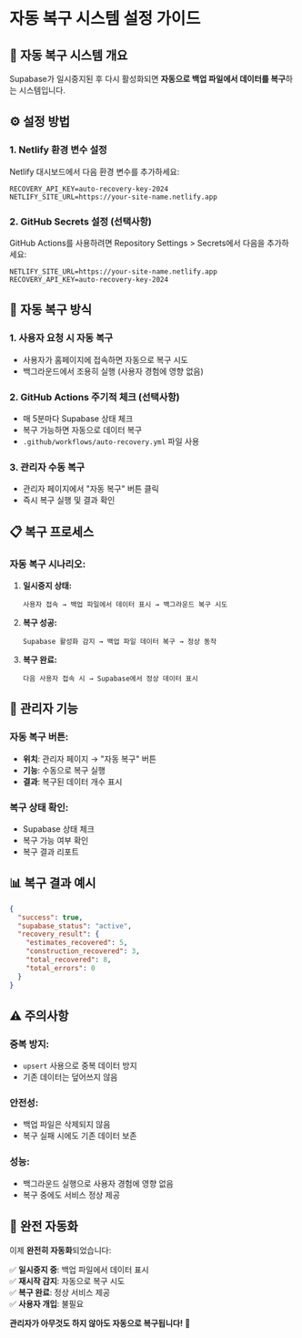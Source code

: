 # 자동 복구 시스템 설정 가이드

## 🔄 자동 복구 시스템 개요

Supabase가 일시중지된 후 다시 활성화되면 **자동으로 백업 파일에서 데이터를 복구**하는 시스템입니다.

## ⚙️ 설정 방법

### 1. Netlify 환경 변수 설정

Netlify 대시보드에서 다음 환경 변수를 추가하세요:

```
RECOVERY_API_KEY=auto-recovery-key-2024
NETLIFY_SITE_URL=https://your-site-name.netlify.app
```

### 2. GitHub Secrets 설정 (선택사항)

GitHub Actions를 사용하려면 Repository Settings > Secrets에서 다음을 추가하세요:

```
NETLIFY_SITE_URL=https://your-site-name.netlify.app
RECOVERY_API_KEY=auto-recovery-key-2024
```

## 🚀 자동 복구 방식

### 1. **사용자 요청 시 자동 복구**
- 사용자가 홈페이지에 접속하면 자동으로 복구 시도
- 백그라운드에서 조용히 실행 (사용자 경험에 영향 없음)

### 2. **GitHub Actions 주기적 체크** (선택사항)
- 매 5분마다 Supabase 상태 체크
- 복구 가능하면 자동으로 데이터 복구
- `.github/workflows/auto-recovery.yml` 파일 사용

### 3. **관리자 수동 복구**
- 관리자 페이지에서 "자동 복구" 버튼 클릭
- 즉시 복구 실행 및 결과 확인

## 📋 복구 프로세스

### **자동 복구 시나리오:**

1. **일시중지 상태:**
   ```
   사용자 접속 → 백업 파일에서 데이터 표시 → 백그라운드 복구 시도
   ```

2. **복구 성공:**
   ```
   Supabase 활성화 감지 → 백업 파일 데이터 복구 → 정상 동작
   ```

3. **복구 완료:**
   ```
   다음 사용자 접속 시 → Supabase에서 정상 데이터 표시
   ```

## 🔧 관리자 기능

### **자동 복구 버튼:**
- **위치**: 관리자 페이지 → "자동 복구" 버튼
- **기능**: 수동으로 복구 실행
- **결과**: 복구된 데이터 개수 표시

### **복구 상태 확인:**
- Supabase 상태 체크
- 복구 가능 여부 확인
- 복구 결과 리포트

## 📊 복구 결과 예시

```json
{
  "success": true,
  "supabase_status": "active",
  "recovery_result": {
    "estimates_recovered": 5,
    "construction_recovered": 3,
    "total_recovered": 8,
    "total_errors": 0
  }
}
```

## ⚠️ 주의사항

### **중복 방지:**
- `upsert` 사용으로 중복 데이터 방지
- 기존 데이터는 덮어쓰지 않음

### **안전성:**
- 백업 파일은 삭제되지 않음
- 복구 실패 시에도 기존 데이터 보존

### **성능:**
- 백그라운드 실행으로 사용자 경험에 영향 없음
- 복구 중에도 서비스 정상 제공

## 🎯 완전 자동화

이제 **완전히 자동화**되었습니다:

✅ **일시중지 중**: 백업 파일에서 데이터 표시  
✅ **재시작 감지**: 자동으로 복구 시도  
✅ **복구 완료**: 정상 서비스 제공  
✅ **사용자 개입**: 불필요  

**관리자가 아무것도 하지 않아도 자동으로 복구됩니다!** 🎉
